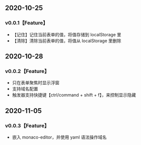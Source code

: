 ## 2020-10-25

### v0.0.1【Feature】

- 【记住】记住当前表单的值，将值存储到 localStorage 里
- 【清除】清除当前表单的值，将值从 localStorage 里删除

## 2020-10-28

### v0.0.2【Feature】

- 只在表单聚焦时显示浮窗
- 支持域名配置
- 触发器支持快捷键【ctrl/command + shift + f】，来控制显示隐藏

## 2020-11-05

### v0.0.3【Feature】

- 嵌入 monaco-editor，并使用 yaml 语法操作域名
